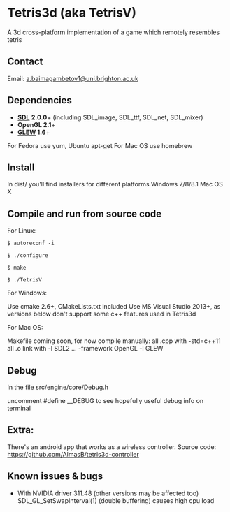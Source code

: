 Tetris3d (aka TetrisV)
======================

A 3d cross-platform implementation of a game which remotely resembles tetris

## Contact ##

Email: a.baimagambetov1@uni.brighton.ac.uk

## Dependencies ##

* **[SDL](http://www.libsdl.org/)** **2.0.0**+ (including SDL_image, SDL_ttf, SDL_net, SDL_mixer)
* **OpenGL 2.1**+
* **[GLEW](http://glew.sourceforge.net/) 1.6**+

For Fedora use yum, Ubuntu apt-get
For Mac OS use homebrew

## Install ##

In dist/ you'll find installers for different platforms
Windows 7/8/8.1
Mac OS X

## Compile and run from source code ##

For Linux:

`$ autoreconf -i`

`$ ./configure`

`$ make`

`$ ./TetrisV`

For Windows:

Use cmake 2.6+, CMakeLists.txt included
Use MS Visual Studio 2013+, as versions below don't support some c++ features used in Tetris3d

For Mac OS:

Makefile coming soon, for now compile manually:
all .cpp with -std=c++11
all .o link with -l SDL2 ... -framework OpenGL -l GLEW

## Debug ##

In the file src/engine/core/Debug.h

uncomment #define __DEBUG to see hopefully useful debug info on terminal
    
## Extra: ##

There's an android app that works as a wireless controller. Source code:
https://github.com/AlmasB/tetris3d-controller
    
## Known issues & bugs ##

* With NVIDIA driver 311.48 (other versions may be affected too) SDL_GL_SetSwapInterval(1)
    (double buffering) causes high cpu load